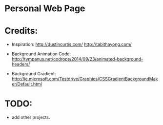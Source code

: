 Personal Web Page
===================

Credits:
=======
- Inspiration:
http://dustincurtis.com/
http://tabithayong.com/

- Background Animation Code:
http://tympanus.net/codrops/2014/09/23/animated-background-headers/

- Background Gradient:
http://ie.microsoft.com/Testdrive/Graphics/CSSGradientBackgroundMaker/Default.html

TODO:
====
- add other projects.
